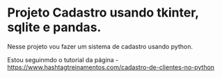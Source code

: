 # Projeto Cadastro usando tkinter, sqlite e pandas.

Nesse projeto vou fazer um sistema de cadastro usando python.

Estou seguinmdo o tutorial da página - https://www.hashtagtreinamentos.com/cadastro-de-clientes-no-python
 
